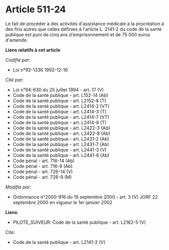 # Article 511-24

Le fait de procéder à des activités d'assistance médicale à la procréation à des fins autres que celles définies à l'article
L. 2141-2 du code de la santé publique est puni de cinq ans d'emprisonnement et de 75 000 euros d'amende.

**Liens relatifs à cet article**

_Codifié par_:

  - Loi n°92-1336 1992-12-16

_Cité par_:

  - Loi n°94-630 du 25 juillet 1994 - art. 17 (V)
  - Code de la santé publique - art. L152-14 (Ab)
  - Code de la santé publique - art. L2152-8 (T)
  - Code de la santé publique - art. L2414-2 (VT)
  - Code de la santé publique - art. L2414-3 (T)
  - Code de la santé publique - art. L2414-7 (VT)
  - Code de la santé publique - art. L2414-8 (T)
  - Code de la santé publique - art. L2422-3 (Ab)
  - Code de la santé publique - art. L2422-8 (Ab)
  - Code de la santé publique - art. L2431-2 (Ab)
  - Code de la santé publique - art. L2431-7 (Ab)
  - Code de la santé publique - art. L2441-3 (V)
  - Code de la santé publique - art. L2441-8 (Ab)
  - Code pénal - art. 716-14 (Ab)
  - Code pénal - art. 716-9 (Ab)
  - Code pénal - art. 726-14 (V)
  - Code pénal - art. 726-9 (M)

_Modifié par_:

  - Ordonnance n°2000-916 du 19 septembre 2000 - art. 3 (V) JORF 22 septembre 2000 en vigueur le 1er janvier 2002

**Liens**:

  - PILOTE_SUIVEUR: Code de la santé publique - art. L2162-5 (V)

_Cite_:

  - Code de la santé publique - art. L2141-2 (V)
